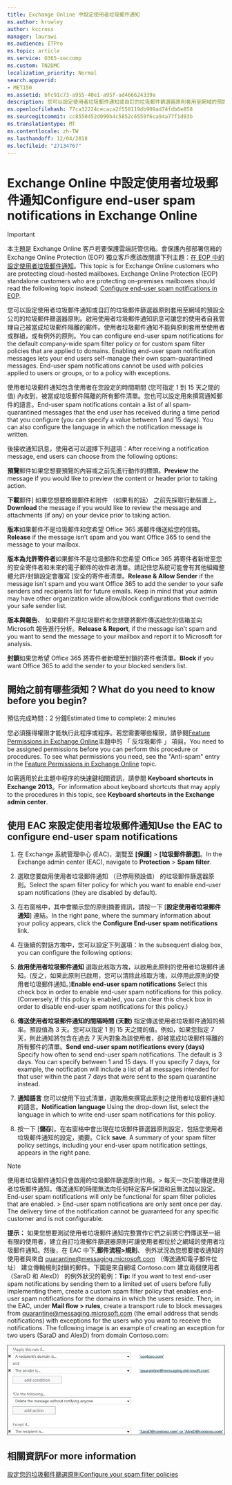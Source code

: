```yaml
---
title: Exchange Online 中設定使用者垃圾郵件通知
ms.author: krowley
author: kccross
manager: laurawi
ms.audience: ITPro
ms.topic: article
ms.service: O365-seccomp
ms.custom: TN2DMC
localization_priority: Normal
search.appverid:
- MET150
ms.assetid: bfc91c73-a955-40e1-a95f-ad466624339a
description: 您可以設定使用者垃圾郵件通知或自訂的垃圾郵件篩選器原則套用至網域的預設全公司的垃圾郵件篩選器原則。
ms.openlocfilehash: 77ca32224cecaca2f558119db909ad74fdb6e858
ms.sourcegitcommit: cc8550452d099b4c5852c6559f6ca94a77f1d93b
ms.translationtype: MT
ms.contentlocale: zh-TW
ms.lasthandoff: 12/04/2018
ms.locfileid: "27134767"
---
```

# <a name="configure-end-user-spam-notifications-in-exchange-online"></a><span data-ttu-id="2314d-103">Exchange Online 中設定使用者垃圾郵件通知</span><span class="sxs-lookup"><span data-stu-id="2314d-103">Configure end-user spam notifications in Exchange Online</span></span>

> [!IMPORTANT]
> <span data-ttu-id="2314d-p101">本主題是 Exchange Online 客戶若要保護雲端託管信箱。會保護內部部署信箱的 Exchange Online Protection (EOP) 獨立客戶應該改閱讀下列主題：[在 EOP 中的設定使用者垃圾郵件通知](configure-end-user-spam-notifications-in-eop.md)。</span><span class="sxs-lookup"><span data-stu-id="2314d-p101">This topic is for Exchange Online customers who are protecting cloud-hosted mailboxes. Exchange Online Protection (EOP) standalone customers who are protecting on-premises mailboxes should read the following topic instead: [Configure end-user spam notifications in EOP](configure-end-user-spam-notifications-in-eop.md).</span></span> 
  
<span data-ttu-id="2314d-p102">您可以設定使用者垃圾郵件通知或自訂的垃圾郵件篩選器原則套用至網域的預設全公司的垃圾郵件篩選器原則。啟用使用者垃圾郵件通知訊息可讓您的使用者自我管理自己被當成垃圾郵件隔離的郵件。使用者垃圾郵件通知不能與原則套用至使用者或群組，或有例外的原則。</span><span class="sxs-lookup"><span data-stu-id="2314d-p102">You can configure end-user spam notifications for the default company-wide spam filter policy or for custom spam filter policies that are applied to domains. Enabling end-user spam notification messages lets your end users self-manage their own spam-quarantined messages. End-user spam notifications cannot be used with policies applied to users or groups, or to a policy with exceptions.</span></span>
  
<span data-ttu-id="2314d-p103">使用者垃圾郵件通知包含使用者在您設定的時間期間 (您可指定 1 到 15 天之間的值) 內收到，被當成垃圾郵件隔離的所有郵件清單。您也可以設定用來撰寫通知郵件的語言。</span><span class="sxs-lookup"><span data-stu-id="2314d-p103">End-user spam notifications contain a list of all spam-quarantined messages that the end user has received during a time period that you configure (you can specify a value between 1 and 15 days). You can also configure the language in which the notification message is written.</span></span>
  
<span data-ttu-id="2314d-111">後接收通知訊息，使用者可以選擇下列選項：</span><span class="sxs-lookup"><span data-stu-id="2314d-111">After receiving a notification message, end users can choose from the following options:</span></span>

<span data-ttu-id="2314d-112">**預覽**郵件如果您想要預覽的內容或之前先進行動作的標頭。</span><span class="sxs-lookup"><span data-stu-id="2314d-112">**Preview** the message if you would like to preview the content or header prior to taking action.</span></span>

<span data-ttu-id="2314d-113">**下載**郵件] 如果您想要檢閱郵件和附件 （如果有的話） 之前先採取行動裝置上。</span><span class="sxs-lookup"><span data-stu-id="2314d-113">**Download** the message if you would like to review the message and attachments (if any) on your device prior to taking action.</span></span>

<span data-ttu-id="2314d-114">**版本**如果郵件不是垃圾郵件和您希望 Office 365 將郵件傳送給您的信箱。</span><span class="sxs-lookup"><span data-stu-id="2314d-114">**Release** if the message isn’t spam and you want Office 365 to send the message to your mailbox.</span></span>

<span data-ttu-id="2314d-p104">**版本為允許寄件者**如果郵件不是垃圾郵件和您希望 Office 365 將寄件者新增至您的安全寄件者和未來的電子郵件的收件者清單。請記住您系統可能會有其他組織整體允許/封鎖設定會覆寫 [安全的寄件者清單。</span><span class="sxs-lookup"><span data-stu-id="2314d-p104">**Release & Allow Sender** if the message isn’t spam and you want Office 365 to add the sender to your safe senders and recipients list for future emails. Keep in mind that your admin may have other organization wide allow/block configurations that override your safe sender list.</span></span>

<span data-ttu-id="2314d-117">**版本與報告**、 如果郵件不是垃圾郵件和您想要將郵件傳送給您的信箱並向 Microsoft 報告進行分析。</span><span class="sxs-lookup"><span data-stu-id="2314d-117">**Release & Report**, if the message isn’t spam and you want to send the message to your mailbox and report it to Microsoft for analysis.</span></span>

<span data-ttu-id="2314d-118">**封鎖**如果您希望 Office 365 將寄件者新增至封鎖的寄件者清單。</span><span class="sxs-lookup"><span data-stu-id="2314d-118">**Block** if you want Office 365 to add the sender to your blocked senders list.</span></span>
  
## <a name="what-do-you-need-to-know-before-you-begin"></a><span data-ttu-id="2314d-119">開始之前有哪些須知？</span><span class="sxs-lookup"><span data-stu-id="2314d-119">What do you need to know before you begin?</span></span>

<span data-ttu-id="2314d-120">預估完成時間：2 分鐘</span><span class="sxs-lookup"><span data-stu-id="2314d-120">Estimated time to complete: 2 minutes</span></span>
  
<span data-ttu-id="2314d-p105">您必須獲得權限才能執行此程序或程序。若您需要哪些權限，請參閱[Feature Permissions in Exchange Online](http://technet.microsoft.com/library/15073ce1-0917-403b-8839-02a2ebc96e16.aspx)主題中的 「 反垃圾郵件 」 項目。</span><span class="sxs-lookup"><span data-stu-id="2314d-p105">You need to be assigned permissions before you can perform this procedure or procedures. To see what permissions you need, see the "Anti-spam" entry in the [Feature Permissions in Exchange Online](http://technet.microsoft.com/library/15073ce1-0917-403b-8839-02a2ebc96e16.aspx) topic.</span></span> 
  
<span data-ttu-id="2314d-123">如需適用於此主題中程序的快速鍵相關資訊，請參閱 **Keyboard shortcuts in Exchange 2013**。</span><span class="sxs-lookup"><span data-stu-id="2314d-123">For information about keyboard shortcuts that may apply to the procedures in this topic, see **Keyboard shortcuts in the Exchange admin center**.</span></span>
  
## <a name="use-the-eac-to-configure-end-user-spam-notifications"></a><span data-ttu-id="2314d-124">使用 EAC 來設定使用者垃圾郵件通知</span><span class="sxs-lookup"><span data-stu-id="2314d-124">Use the EAC to configure end-user spam notifications</span></span>

1. <span data-ttu-id="2314d-125">在 Exchange 系統管理中心 (EAC)，瀏覽至 **[保護]** \> **[垃圾郵件篩選]**。</span><span class="sxs-lookup"><span data-stu-id="2314d-125">In the Exchange admin center (EAC), navigate to **Protection** \> **Spam filter**.</span></span>
    
2. <span data-ttu-id="2314d-126">選取您要啟用使用者垃圾郵件通知 （已停用預設值） 的垃圾郵件篩選器原則。</span><span class="sxs-lookup"><span data-stu-id="2314d-126">Select the spam filter policy for which you want to enable end-user spam notifications (they are disabled by default).</span></span>
    
3. <span data-ttu-id="2314d-127">在右窗格中，其中會顯示您的原則摘要資訊，請按一下 [**設定使用者垃圾郵件通知**] 連結。</span><span class="sxs-lookup"><span data-stu-id="2314d-127">In the right pane, where the summary information about your policy appears, click the **Configure End-user spam notifications** link.</span></span> 
    
4. <span data-ttu-id="2314d-128">在後續的對話方塊中，您可以設定下列選項：</span><span class="sxs-lookup"><span data-stu-id="2314d-128">In the subsequent dialog box, you can configure the following options:</span></span>
    
1. <span data-ttu-id="2314d-p106">**啟用使用者垃圾郵件通知** 選取此核取方塊，以啟用此原則的使用者垃圾郵件通知。(反之，如果此原則已啟用，您可以清除此核取方塊，以停用此原則的使用者垃圾郵件通知。)</span><span class="sxs-lookup"><span data-stu-id="2314d-p106">**Enable end-user spam notifications** Select this check box in order to enable end-user spam notifications for this policy. (Conversely, if this policy is enabled, you can clear this check box in order to disable end-user spam notifications for this policy.)</span></span> 
    
2. <span data-ttu-id="2314d-p107">**傳送使用者垃圾郵件通知的間隔時間 (天數)** 指定傳送使用者垃圾郵件通知的頻率。預設值為 3 天。您可以指定 1 到 15 天之間的值。例如，如果您指定 7 天，則此通知將包含在過去 7 天內對象為該使用者，卻被當成垃圾郵件隔離的所有郵件的清單。</span><span class="sxs-lookup"><span data-stu-id="2314d-p107">**Send end-user spam notifications every (days)** Specify how often to send end-user spam notifications. The default is 3 days. You can specify between 1 and 15 days. If you specify 7 days, for example, the notification will include a list of all messages intended for that user within the past 7 days that were sent to the spam quarantine instead.</span></span> 
    
3. <span data-ttu-id="2314d-135">**通知語言** 您可以使用下拉式清單，選取用來撰寫此原則之使用者垃圾郵件通知的語言。</span><span class="sxs-lookup"><span data-stu-id="2314d-135">**Notification language** Using the drop-down list, select the language in which to write end-user spam notifications for this policy.</span></span> 
    
5. <span data-ttu-id="2314d-p108">按一下 [**儲存**]。在右窗格中會出現在垃圾郵件篩選器原則設定，包括您使用者垃圾郵件通知的設定，摘要。</span><span class="sxs-lookup"><span data-stu-id="2314d-p108">Click **save**. A summary of your spam filter policy settings, including your end-user spam notification settings, appears in the right pane.</span></span>
    
> [!NOTE]
>  <span data-ttu-id="2314d-p109">使用者垃圾郵件通知只會啟用的垃圾郵件篩選原則作用。> 每天一次只能傳送使用者垃圾郵件通知。傳送通知的時間無法向任何特定客戶保證和且無法加以設定。</span><span class="sxs-lookup"><span data-stu-id="2314d-p109">End-user spam notifications will only be functional for spam filter policies that are enabled. >  End-user spam notifications are only sent once per day. The delivery time of the notification cannot be guaranteed for any specific customer and is not configurable.</span></span> 
  
 <span data-ttu-id="2314d-p110">**提示：** 如果您想要測試使用者垃圾郵件通知完整實作它們之前將它們傳送至一組有限的使用者，建立自訂垃圾郵件篩選器原則可讓使用者都位於之網域的使用者垃圾郵件通知。然後，在 EAC 中下,**郵件流程\>規則**、 例外狀況為您想要接收通知的使用者與來自 quarantine@messaging.microsoft.com （傳送通知電子郵件位址） 建立傳輸規則封鎖的郵件。下圖是來自網域 Contoso.com 建立兩個使用者 （SaraD 和 AlexD） 的例外狀況的範例：</span><span class="sxs-lookup"><span data-stu-id="2314d-p110">**Tip:** If you want to test end-user spam notifications by sending them to a limited set of users before fully implementing them, create a custom spam filter policy that enables end-user spam notifications for the domains in which the users reside. Then, in the EAC, under **Mail flow \> rules**, create a transport rule to block messages from quarantine@messaging.microsoft.com (the email address that sends notifications) with exceptions for the users who you want to receive the notifications. The following image is an example of creating an exception for two users (SaraD and AlexD) from domain Contoso.com:</span></span> 
  
![測試使用者垃圾郵件通知的傳輸規則](media/EOP-ESN-testspecificusers.jpg)
  
## <a name="for-more-information"></a><span data-ttu-id="2314d-145">相關資訊</span><span class="sxs-lookup"><span data-stu-id="2314d-145">For more information</span></span>

[<span data-ttu-id="2314d-146">設定您的垃圾郵件篩選原則</span><span class="sxs-lookup"><span data-stu-id="2314d-146">Configure your spam filter policies</span></span>](configure-your-spam-filter-policies.md)
  
